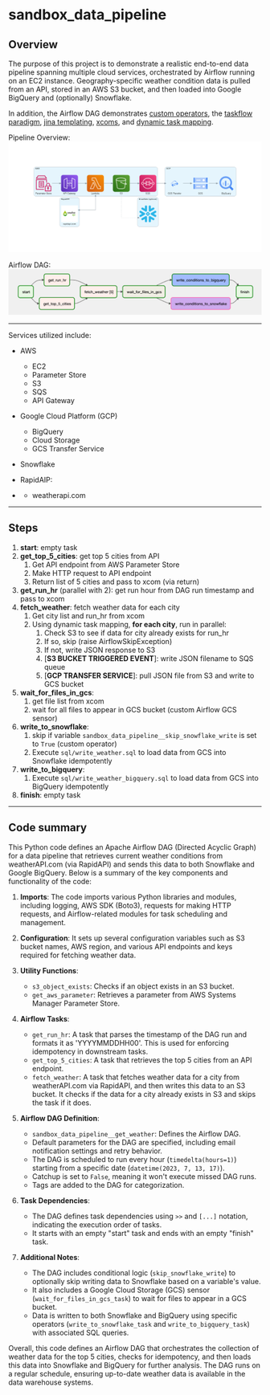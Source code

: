 # sandbox_data_pipeline

## Overview

The purpose of this project is to demonstrate a realistic end-to-end data pipeline
spanning multiple cloud services, orchestrated by Airflow running on an EC2 instance.
Geography-specific weather condition data is pulled from an API, 
stored in an AWS S3 bucket, and then loaded into Google BigQuery and (optionally) Snowflake.

In addition, the Airflow DAG demonstrates
[custom operators](https://airflow.apache.org/docs/apache-airflow/stable/howto/custom-operator.html),
the [taskflow paradigm](https://docs.astronomer.io/learn/airflow-decorators),
[jina templating](https://airflow.apache.org/docs/apache-airflow/stable/templates-ref.html),
[xcoms](https://airflow.apache.org/docs/apache-airflow/stable/core-concepts/xcoms.html),
and [dynamic task mapping](https://docs.astronomer.io/learn/dynamic-tasks).



Pipeline Overview:
![pipeline overview](/diagram_images/sandbox_data_pipeline.png)

Airflow DAG:
![airflow DAG](diagram_images/airflow_dag.png)


---

Services utilized include:

- AWS
  - EC2
  - Parameter Store
  - S3
  - SQS
  - API Gateway


- Google Cloud Platform (GCP)
  - BigQuery
  - Cloud Storage
  - GCS Transfer Service


- Snowflake


- RapidAIP:
- - weatherapi.com

---

## Steps

1. **start**: empty task
2. **get_top_5_cities**: get top 5 cities from API
   1. Get API endpoint from AWS Parameter Store
   2. Make HTTP request to API endpoint
   3. Return list of 5 cities and pass to xcom (via return)
3.  **get_run_hr** (parallel with 2): get run hour from DAG run timestamp and pass to xcom
4. **fetch_weather**: fetch weather data for each city
   1. Get city list and run_hr from xcom
   2. Using dynamic task mapping, **for each city**, run in parallel:
      1. Check S3 to see if data for city already exists for run_hr
      2. If so, skip (raise AirflowSkipException)
      3. If not, write JSON response to S3
      4. [**S3 BUCKET TRIGGERED EVENT**]: write JSON filename to SQS queue
      5. [**GCP TRANSFER SERVICE**]: pull JSON file from S3 and write to GCS bucket
5. **wait_for_files_in_gcs**:
   1. get file list from xcom
   2. wait for all files to appear in GCS bucket (custom Airflow GCS sensor)
6. **write_to_snowflake**:
   1. skip if variable `sandbox_data_pipeline__skip_snowflake_write` is set to `True` (custom operator)
   2. Execute `sql/write_weather.sql` to load data from GCS into Snowflake idempotently
7. **write_to_bigquery**:
   1. Execute `sql/write_weather_bigquery.sql` to load data from GCS into BigQuery idempotently
8. **finish**: empty task

---

## Code summary ##
This Python code defines an Apache Airflow DAG (Directed Acyclic Graph) for a data pipeline that retrieves current weather conditions from weatherAPI.com (via RapidAPI) and sends this data to both Snowflake and Google BigQuery. Below is a summary of the key components and functionality of the code:

1. **Imports**: The code imports various Python libraries and modules, including logging, AWS SDK (Boto3), requests for making HTTP requests, and Airflow-related modules for task scheduling and management.

2. **Configuration**: It sets up several configuration variables such as S3 bucket names, AWS region, and various API endpoints and keys required for fetching weather data.

3. **Utility Functions**:
   - `s3_object_exists`: Checks if an object exists in an S3 bucket.
   - `get_aws_parameter`: Retrieves a parameter from AWS Systems Manager Parameter Store.

4. **Airflow Tasks**:
   - `get_run_hr`: A task that parses the timestamp of the DAG run and formats it as 'YYYYMMDDHH00'. This is used for enforcing idempotency in downstream tasks.
   - `get_top_5_cities`: A task that retrieves the top 5 cities from an API endpoint.
   - `fetch_weather`: A task that fetches weather data for a city from weatherAPI.com via RapidAPI, and then writes this data to an S3 bucket. It checks if the data for a city already exists in S3 and skips the task if it does.
   
5. **Airflow DAG Definition**:
   - `sandbox_data_pipeline__get_weather`: Defines the Airflow DAG.
   - Default parameters for the DAG are specified, including email notification settings and retry behavior.
   - The DAG is scheduled to run every hour (`timedelta(hours=1)`) starting from a specific date (`datetime(2023, 7, 13, 17)`).
   - Catchup is set to `False`, meaning it won't execute missed DAG runs.
   - Tags are added to the DAG for categorization.

6. **Task Dependencies**:
   - The DAG defines task dependencies using `>>` and `[...]` notation, indicating the execution order of tasks.
   - It starts with an empty "start" task and ends with an empty "finish" task.

7. **Additional Notes**:
   - The DAG includes conditional logic (`skip_snowflake_write`) to optionally skip writing data to Snowflake based on a variable's value.
   - It also includes a Google Cloud Storage (GCS) sensor (`wait_for_files_in_gcs_task`) to wait for files to appear in a GCS bucket.
   - Data is written to both Snowflake and BigQuery using specific operators (`write_to_snowflake_task` and `write_to_bigquery_task`) with associated SQL queries.

Overall, this code defines an Airflow DAG that orchestrates the collection of weather data for the top 5 cities, checks for idempotency, and then loads this data into Snowflake and BigQuery for further analysis. The DAG runs on a regular schedule, ensuring up-to-date weather data is available in the data warehouse systems.
